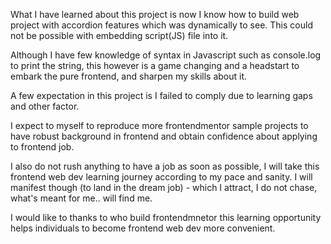 What I have learned about this project is now I know how to build web project with accordion features which was dynamically to see. This could not be possible with embedding script(JS) file into it.


Although I have few knowledge of syntax in Javascript such as console.log to print the string, this however is a game changing and a headstart to embark the pure frontend, and sharpen my skills about it.



A few expectation in this project is I failed to comply due to learning gaps and other factor.



I expect to myself to reproduce more frontendmentor sample projects to have robust background in frontend and obtain confidence about applying to frontend job.


I also do not rush anything to have a job as soon as possible, I will take this frontend web dev learning journey according to my pace and sanity. I will manifest though (to land in the dream job) - which I attract, I do not chase, what's meant for me.. will find me.

I would like to thanks to who build frontendmnetor this learning opportunity helps individuals to become frontend web dev more convenient.


